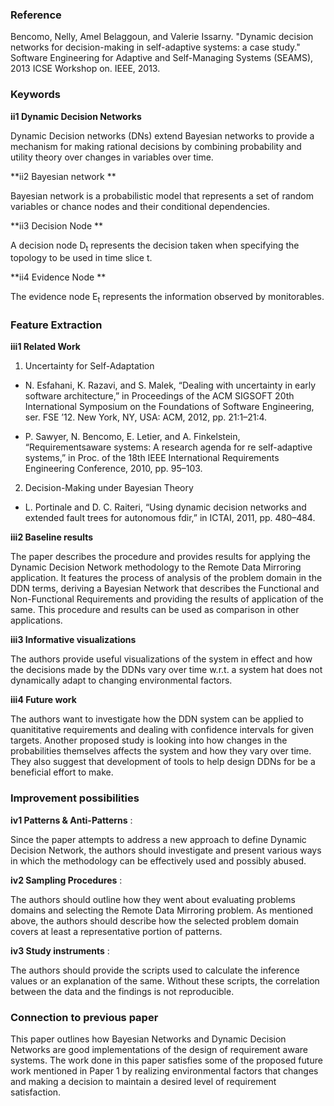 ### Reference
Bencomo, Nelly, Amel Belaggoun, and Valerie Issarny. "Dynamic decision networks for decision-making in self-adaptive systems: a case study." Software Engineering for Adaptive and Self-Managing Systems (SEAMS), 2013 ICSE Workshop on. IEEE, 2013.

### Keywords
**ii1 Dynamic Decision Networks**

Dynamic Decision networks (DNs) extend Bayesian networks to provide a mechanism for making rational decisions by combining probability and utility theory over changes in variables over time.

**ii2 Bayesian network **

Bayesian network is a probabilistic model that represents a set of random variables or chance nodes and their conditional dependencies.

**ii3 Decision Node **

A decision node D<sub>t</sub> represents the decision taken when specifying the topology to be used in time slice t.

**ii4 Evidence Node **

The evidence node E<sub>t</sub> represents the information observed by monitorables.

### Feature Extraction
**iii1 Related Work**
1. Uncertainty for Self-Adaptation  
  * N. Esfahani, K. Razavi, and S. Malek, “Dealing with uncertainty in early software architecture,” in Proceedings of the ACM SIGSOFT 20th International Symposium on the Foundations of Software Engineering, ser. FSE ’12. New York, NY, USA: ACM, 2012, pp. 21:1–21:4.

  * P. Sawyer, N. Bencomo, E. Letier, and A. Finkelstein, “Requirementsaware systems: A research agenda for re self-adaptive systems,” in Proc. of the 18th IEEE International Requirements Engineering Conference, 2010, pp. 95–103.

2. Decision-Making under Bayesian Theory
  * L. Portinale and D. C. Raiteri, “Using dynamic decision networks and
extended fault trees for autonomous fdir,” in ICTAI, 2011, pp. 480–484.


**iii2 Baseline results**

The paper describes the procedure and provides results for applying the Dynamic Decision Network methodology to the Remote Data Mirroring application. It features the process of analysis of the problem domain in the DDN terms, deriving a Bayesian Network that describes the Functional and Non-Functional Requirements and providing the results of application of the same. This procedure and results can be used as comparison in other applications.

**iii3 Informative visualizations**

The authors provide useful visualizations of the system in effect and how the decisions made by the DDNs vary over time w.r.t. a system hat does not dynamically adapt to changing environmental factors.

**iii4 Future work**

The authors want to investigate how the DDN system can be applied to quanititative requirements and dealing with confidence intervals for given targets. Another proposed study is looking into how changes in the probabilities themselves affects the system and how they vary over time. They also suggest that development of tools to help design DDNs for be a beneficial effort to make.

### Improvement possibilities

**iv1 Patterns & Anti-Patterns** :

Since the paper attempts to address a new approach to define Dynamic Decision Network, the authors should investigate and present various ways in which the methodology can be effectively used and possibly abused.

**iv2 Sampling Procedures** :

The authors should outline how they went about evaluating problems domains and selecting the Remote Data Mirroring problem. As mentioned above, the authors should describe how the selected problem domain covers at least a representative portion of patterns.

**iv3 Study instruments** :

The authors should provide the scripts used to calculate the inference values or an explanation of the same. Without these scripts, the correlation between the data and the findings is not reproducible.

### Connection to previous paper
This paper outlines how Bayesian Networks and Dynamic Decision Networks are good implementations of the design of requirement aware systems. The work done in this paper satisfies some of the proposed future work mentioned in Paper 1 by realizing environmental factors that changes and making a decision to maintain a desired level of requirement satisfaction.

